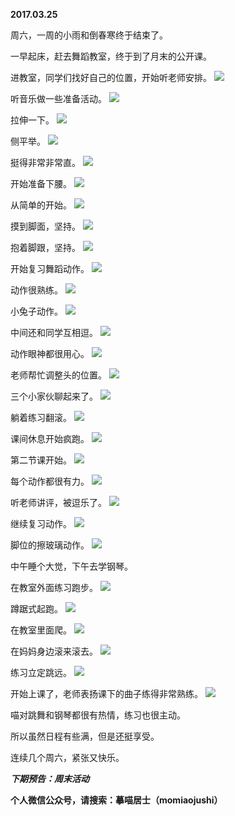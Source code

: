 
          
**2017.03.25**

周六，一周的小雨和倒春寒终于结束了。

一早起床，赶去舞蹈教室，终于到了月末的公开课。

进教室，同学们找好自己的位置，开始听老师安排。
![](http://imglf2.nosdn.127.net/img/SDdub1RsUzIycmYvZUdKaVd2NGxaT1dBRW1DWVRTY2dlLzhpUHdKejZtbz0.jpg)


听音乐做一些准备活动。
![](http://imglf2.nosdn.127.net/img/OFN5Rmk0cWM3RkZ3M0w2bzdUaFV5Mkw1T1hhYnRid1hnTGJOcWpBSXZwZz0.jpg)


拉伸一下。
![](http://imglf1.nosdn.127.net/img/Z1J0d2VqekRqRGN0WmhYdE5sN04xeVk4SGtSWE11ZGpnNGdwTTAwbDZJWT0.jpg)


侧平举。
![](http://imglf.nosdn.127.net/img/R1d0cVlmakQvMjRXRHVCTi9SMjJqenlwSE1KYjFxbVJoWDhoQU5NZXdDQT0.jpg)


挺得非常非常直。
![](http://imglf1.nosdn.127.net/img/T3V0VERBdjNSN2p3Qjd1b0l2Rnc1WW52TTBhZ2dpZDBTYStJYVd2K1ozZz0.jpg)


开始准备下腰。
![](http://imglf0.nosdn.127.net/img/WUZ4OFBCRm15a3orT0ZidW4vK1I5YVZaMGZ5aVhiVHNLaXlKRE11ZG5zRT0.jpg)


从简单的开始。
![](http://imglf.nosdn.127.net/img/SThTSVh5T1JWUGRxMm5yMHRlVWppU0ZJcEVnTC8zNjhVU3hpM3Nad0pBdz0.jpg)


摸到脚面，坚持。
![](http://imglf0.nosdn.127.net/img/ckl0MFpXZHNyWlpNVWJkQU1OaE04VnFIV3RHcWNGYmM5NGlZUnhOK2U2UT0.jpg)


抱着脚跟，坚持。
![](http://imglf0.nosdn.127.net/img/S3R1YjJTeTcvMmxiMUh5RkFtNXNCU3ZKaUE4RDdUUCsycGd4ZXkwTHo2Yz0.jpg)


开始复习舞蹈动作。
![](http://imglf1.nosdn.127.net/img/bU9YNUdsNTYwd1pXZEJpOTl1TVU3alU4Y3hSSWhkeEEvVm5tMnpKeWhmdz0.jpg)


动作很熟练。
![](http://imglf2.nosdn.127.net/img/Si9oY2pxRTYvODBYZGxOdG5XWFMyUVZ3TEZVZVQzU0hmbDZWUW9OWnNtbz0.jpg)


小兔子动作。
![](http://imglf0.nosdn.127.net/img/dGRXSnVIVWtnU0o5cm91Nm9vSHAyL3VmOHgwMnM5NlNvZzg5b3M5UXlFST0.jpg)


中间还和同学互相逗。
![](http://imglf0.nosdn.127.net/img/eEJLL1JMMHlYb05OVnllYllxU0tkNU9RVk1FWVQxQVZlSWF3K2ExVFViMD0.jpg)


动作眼神都很用心。
![](http://imglf2.nosdn.127.net/img/eFdEYksxWmxQOHlBRkZiZTNHbmJjbkVQVndQSmEvblViMnphY3UxYkRFbz0.jpg)


老师帮忙调整头的位置。
![](http://imglf2.nosdn.127.net/img/M0w1RjVOUUxCTFQ0bjJiVWo1Q0lHUGRaRVlrS0Y0NytyMTVncWJWUkRQOD0.jpg)


三个小家伙聊起来了。
![](http://imglf1.nosdn.127.net/img/UnpxTVhpMVZsbWprTGJpV3BPK1ZKeXd0SVYrbS8wKys2VnkzZlNlTmFyRT0.jpg)


躺着练习翻滚。
![](http://imglf1.nosdn.127.net/img/d3pZak1UeTJlYzAvQzVtWi82eFgxZ1VnNVJ1VThmdU95cUx5T09LTldrYz0.jpg)


课间休息开始疯跑。
![](http://imglf1.nosdn.127.net/img/UlJmN0h6K3QrTnR6TnMvRjdhUDM1NDQ5YTk4Z0hud1NQUlBvQ2RsYi9hOD0.jpg)


第二节课开始。
![](http://imglf2.nosdn.127.net/img/QTdzOXBVSzF2WnNJRlBjWjYzTGE0cnViaE5FWUpidVhNbGp3NDIyOFlRQT0.jpg)


每个动作都很有力。
![](http://imglf0.nosdn.127.net/img/b0FSQTlyK2NsaGtlb0xLdXAvakYzbjVxMDVBOG9TZDdudi8wWUk3U2ZoOD0.jpg)


听老师讲评，被逗乐了。
![](http://imglf1.nosdn.127.net/img/dzdPRlE2VlRxVnN1SktqRkJGVUpTb1plRmp4RXVmMXBxMHJMbkFRZnh2QT0.jpg)


继续复习动作。
![](http://imglf.nosdn.127.net/img/czlSMU5ZTjVVU0I3aldEbytJN2YxanlSVGg1RjQ5a0RBVVhwTzY2RS9UND0.jpg)


脚位的擦玻璃动作。
![](http://imglf.nosdn.127.net/img/OC80ellGdXJ3Zm5mYm1Ca1ViU29rQ0pFdHFHWDd2RmZPSVNHL0NiMk16MD0.jpg)


中午睡个大觉，下午去学钢琴。

在教室外面练习跑步。
![](http://imglf1.nosdn.127.net/img/bUIrMktMODRCbFhNRGV4OHZwbmpSWXlxZXFUSWF4UGRTVStiaUZQZkNBMD0.jpg)


蹲踞式起跑。
![](http://imglf1.nosdn.127.net/img/MW9NUStHa2tsQnM1N1p3cDUrdDFETU5kTDR3T0JZajArSEFPbjdlUVpDRT0.jpg)


在教室里面爬。
![](http://imglf0.nosdn.127.net/img/Um5DYk1JdnZRTUhhSXJaMnhhWDNKWUp0RWZXbjQzL3BaOFNJc0NyVzBEdz0.jpg)


在妈妈身边滚来滚去。
![](http://imglf2.nosdn.127.net/img/MFZTZGxORXJoQTVhYkJRVjFrTWZ3WkVrVmJFN3REa1ROWlczcHEzMDErcz0.jpg)


练习立定跳远。
![](http://imglf1.nosdn.127.net/img/MFFkeU5CZm5GT0VDU1JMa21vQ3dQYWNpdUxCOWpOT1FxdHhLR2FHSFBhOD0.jpg)


开始上课了，老师表扬课下的曲子练得非常熟练。
![](http://imglf.nosdn.127.net/img/T2xyUzdmS2pqbjQraVJna2hhVi9DZ2NoelFoM3Y5SlN5MEdyQnNnenptcz0.jpg)


喵对跳舞和钢琴都很有热情，练习也很主动。

所以虽然日程有些满，但是还挺享受。

连续几个周六，紧张又快乐。


***下期预告：周末活动***


**个人微信公众号，请搜索：摹喵居士（momiaojushi）**

        